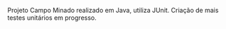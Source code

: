 Projeto Campo Minado realizado em Java, utiliza JUnit. Criação de mais testes unitários em progresso.
